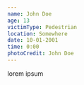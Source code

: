 ```yaml
---
name: John Doe
age: 13
victimType: Pedestrian
location: Somewhere
date: 10-01-2001
time: 0:00
photoCredit: John Doe
---
```

lorem ipsum
